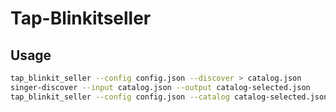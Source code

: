 # Tap-Blinkitseller

## Usage

```bash
tap_blinkit_seller --config config.json --discover > catalog.json
singer-discover --input catalog.json --output catalog-selected.json
tap_blinkit_seller --config config.json --catalog catalog-selected.json > data.txt
```
